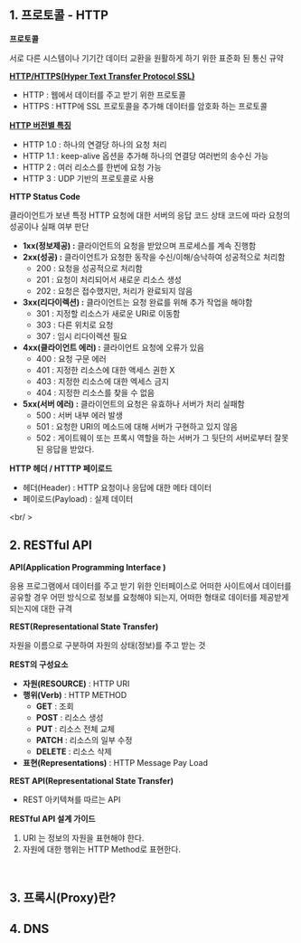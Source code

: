 ## 1. 프로토콜 - HTTP

**프로토콜**

서로 다른 시스템이나 기기간 데이터 교환을 원활하게 하기 위한 표준화 된 통신 규약

[**HTTP/HTTPS(Hyper Text Transfer Protocol SSL)**](https://velog.io/@reggias/%EA%B8%B0%EC%88%A0%EB%A9%B4%EC%A0%91HTTP-HTTPS)

- HTTP : 웹에서 데이터를 주고 받기 위한 프로토콜
- HTTPS : HTTP에 SSL 프로토콜을 추가해 데이터를 암호화 하는 프로토콜

[**HTTP 버전별 특징**](https://zu-techlog.tistory.com/113)

- HTTP 1.0 : 하나의 연결당 하나의 요청 처리
- HTTP 1.1 : keep-alive 옵션을 추가해 하나의 연결당 여러번의 송수신 가능
- HTTP 2 : 여러 리소스를 한번에 요청 가능
- HTTP 3 : UDP 기반의 프로토콜로 사용

**HTTP Status Code**

클라이언트가 보낸 특정 HTTP 요청에 대한 서버의 응답 코드 상태 코드에 따라 요청의 성공이나 실패 여부 판단

- **1xx(정보제공) :** 클라이언트의 요청을 받았으며 프로세스를 계속 진행함
- **2xx(성공) :** 클라이언트가 요청한 동작을 수신/이해/승낙하여 성공적으로 처리함
  - 200 : 요청을 성공적으로 처리함
  - 201 : 요청이 처리되어서 새로운 리소스 생성
  - 202 : 요청은 접수했지만, 처리가 완료되지 않음
- **3xx(리다이렉션) :** 클라이언트는 요청 완료를 위해 추가 작업을 해야함
  - 301 : 지정할 리소스가 새로운 URI로 이동함
  - 303 : 다른 위치로 요청
  - 307 : 임시 리다이렉션 필요
- **4xx(클라이언트 에러) :** 클라이언트 요청에 오류가 있음
  - 400 : 요청 구문 에러
  - 401 : 지정한 리소스에 대한 액세스 권한 X
  - 403 : 지정한 리소스에 대한 엑세스 금지
  - 404 : 지정한 리소스를 찾을 수 없음
- **5xx(서버 에러) :** 클라이언트의 요청은 유효하나 서버가 처리 실패함
  - 500 : 서버 내부 에러 발생
  - 501 : 요청한 URI의 메소드에 대해 서버가 구현하고 있지 않음
  - 502 : 게이트웨이 또는 프록시 역할을 하는 서버가 그 뒷단의 서버로부터 잘못된 응답을 받았다.

**HTTP 헤더 / HTTTP 페이로드**

- 헤더(Header) : HTTP 요청이나 응답에 대한 메타 데이터
- 페이로드(Payload) : 실제 데이터

<br/ >

## 2. RESTful API

**API(Application Programming Interface )**

응용 프로그램에서 데이터를 주고 받기 위한 인터페이스로 어떠한 사이트에서 데이터를 공유할 경우 어떤 방식으로 정보를 요청해야 되는지, 어떠한 형태로 데이터를 제공받게 되는지에 대한 규격

**REST(Representational State Transfer)**

자원을 이름으로 구분하여 자원의 상태(정보)를 주고 받는 것

**REST의 구성요소**

- **자원(RESOURCE)** : HTTP URI
- **행위(Verb)** : HTTP METHOD
  - **GET** : 조회
  - **POST** : 리소스 생성
  - **PUT** : 리소스 전체 교체
  - **PATCH** : 리소스의 일부 수정
  - **DELETE** : 리소스 삭제
- **표현(Representations)** : HTTP Message Pay Load

**REST API(Representational State Transfer)**

- REST 아키텍쳐를 따르는 API

**RESTful API 설계 가이드**

1. URI 는 정보의 자원을 표현해야 한다.
2. 자원에 대한 행위는 HTTP Method로 표현한다.

<br />

## 3. 프록시(Proxy)란?

## 4. DNS
